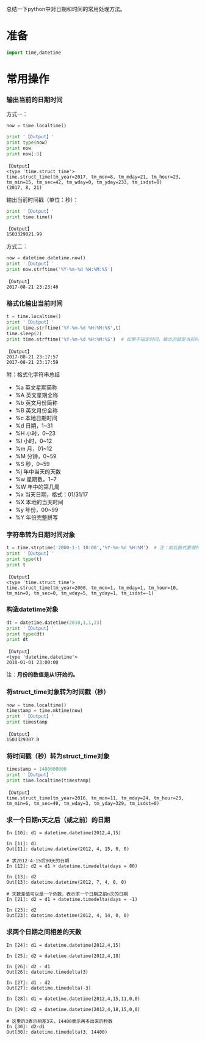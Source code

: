 总结一下python中对日期和时间的常用处理方法。

# 准备


```python
import time,datetime
```

# 常用操作

### 输出当前的日期时间

方式一：


```python
now = time.localtime()

print '【Output】'
print type(now)
print now
print now[:3]
```

    【Output】
    <type 'time.struct_time'>
    time.struct_time(tm_year=2017, tm_mon=8, tm_mday=21, tm_hour=23, tm_min=15, tm_sec=42, tm_wday=0, tm_yday=233, tm_isdst=0)
    (2017, 8, 21)
    

输出当前时间戳（单位：秒）：


```python
print '【Output】'
print time.time()
```

    【Output】
    1503329021.99
    

方式二：


```python
now = datetime.datetime.now()
print '【Output】'
print now.strftime('%Y-%m-%d %H:%M:%S')
```

    【Output】
    2017-08-21 23:23:46
    

### 格式化输出当前时间


```python
t = time.localtime()
print '【Output】'
print time.strftime('%Y-%m-%d %H:%M:%S',t)
time.sleep(2)
print time.strftime('%Y-%m-%d %H:%M:%S')  # 如果不指定时间，输出的就是当前时间
```

    【Output】
    2017-08-21 23:17:57
    2017-08-21 23:17:59
    

附：格式化字符串总结

* %a  英文星期简称
* %A  英文星期全称
* %b  英文月份简称
* %B  英文月份全称
* %c  本地日期时间
* %d  日期，1~31
* %H  小时，0~23
* %I  小时，0~12
* %m  月，01~12
* %M  分钟，0~59
* %S  秒，0~59
* %j  年中当天的天数
* %w  星期数，1~7
* %W  年中的第几周
* %x  当天日期，格式：01/31/17
* %X  本地的当天时间
* %y  年份，00~99
* %Y  年份完整拼写

### 字符串转为日期时间对象


```python
t = time.strptime('2000-1-1 10:00','%Y-%m-%d %H:%M')  # 注：前后格式要保持一致，否则转换会出错
print '【Output】'
print type(t)
print t
```

    【Output】
    <type 'time.struct_time'>
    time.struct_time(tm_year=2000, tm_mon=1, tm_mday=1, tm_hour=10, tm_min=0, tm_sec=0, tm_wday=5, tm_yday=1, tm_isdst=-1)
    

### 构造datetime对象


```python
dt = datetime.datetime(2010,1,1,23)
print '【Output】'
print type(dt)
print dt
```

    【Output】
    <type 'datetime.datetime'>
    2010-01-01 23:00:00
    
注：**月份的数值是从1开始的。**

### 将struct_time对象转为时间戳（秒）


```python
now = time.localtime()
timestamp = time.mktime(now)
print '【Output】'
print timestamp
```

    【Output】
    1503329307.0
    

### 将时间戳（秒）转为struct_time对象


```python
timestamp = 1480000000
print '【Output】'
print time.localtime(timestamp)
```

    【Output】
    time.struct_time(tm_year=2016, tm_mon=11, tm_mday=24, tm_hour=23, tm_min=6, tm_sec=40, tm_wday=3, tm_yday=329, tm_isdst=0)
    
### 求一个日期n天之后（或之前）的日期
```
In [10]: d1 = datetime.datetime(2012,4,15)

In [11]: d1
Out[11]: datetime.datetime(2012, 4, 15, 0, 0)

# 求2012-4-15后80天的日期
In [12]: d2 = d1 + datetime.timedelta(days = 80)

In [13]: d2
Out[13]: datetime.datetime(2012, 7, 4, 0, 0)

# 天数差值可以是一个负数，表示求一个日期之前n天的日期
In [21]: d2 = d1 + datetime.timedelta(days = -1)

In [23]: d2
Out[23]: datetime.datetime(2012, 4, 14, 0, 0)
```

### 求两个日期之间相差的天数
```
In [24]: d1 = datetime.datetime(2012,4,15)

In [25]: d2 = datetime.datetime(2012,4,18)

In [26]: d2 - d1
Out[26]: datetime.timedelta(3)

In [27]: d1 - d2
Out[27]: datetime.timedelta(-3)

In [28]: d1 = datetime.datetime(2012,4,15,11,0,0)

In [29]: d2 = datetime.datetime(2012,4,18,15,0,0)

# 这里的3表示相差3天，14400表示再多出来的秒数
In [30]: d2-d1
Out[30]: datetime.timedelta(3, 14400)
```
